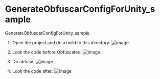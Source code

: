 # GenerateObfuscarConfigForUnity_sample
GenerateObfuscarConfigForUnity_sample
1. Open the project and do a build to this directory:
![image](https://user-images.githubusercontent.com/17614861/221559297-124a4008-509b-47a2-a0b6-fa0b1f34cfc1.png)

2. Look the code before Obfuscated:
![image](https://user-images.githubusercontent.com/17614861/221560038-046f7b1f-153f-4512-8126-8ba977f6b8f5.png)

3. Do obfuse:
![image](https://user-images.githubusercontent.com/17614861/221559598-7f89fac4-ada2-4e75-9114-02c07bd5a69b.png)

4. Look the code after:
![image](https://user-images.githubusercontent.com/17614861/221559673-98155dd3-8f08-40d2-b46c-884d162ecf08.png)
